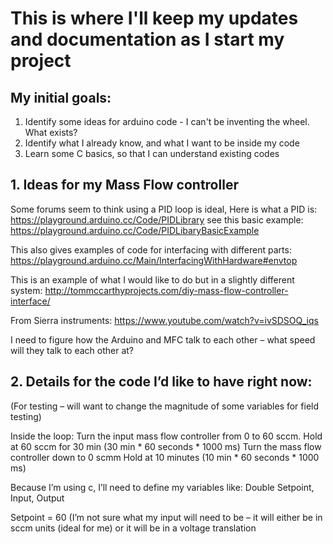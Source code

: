 # This is where I'll keep my updates and documentation as I start my project

## My initial goals:
1. Identify some ideas for arduino code - I can't be inventing the wheel. What exists?
2. Identify what I already know, and what I want to be inside my code
3. Learn some C basics, so that I can understand existing codes

## 1. Ideas for my Mass Flow controller

Some forums seem to think using a PID loop is ideal,
Here is what a PID is: https://playground.arduino.cc/Code/PIDLibrary
see this basic example: https://playground.arduino.cc/Code/PIDLibaryBasicExample

This also gives examples of code for interfacing with different parts: https://playground.arduino.cc/Main/InterfacingWithHardware#envtop

This is an example of what I would like to do but in a slightly different system:
http://tommccarthyprojects.com/diy-mass-flow-controller-interface/

From Sierra instruments:
https://www.youtube.com/watch?v=ivSDSOQ_iqs

I need to figure how the Arduino and MFC talk to each other – what speed will they talk to each other at?

## 2. Details for the code I’d like to have right now:
(For testing – will want to change the magnitude of some variables for field testing)

Inside the loop:
Turn the input mass flow controller from 0 to 60 sccm.
Hold at 60 sccm for 30 min (30 min * 60 seconds * 1000 ms)
Turn the mass flow controller down to 0 scmm
Hold at 10 minutes (10 min * 60 seconds * 1000 ms)

Because I’m using c, I’ll need to define my variables like:
Double Setpoint, Input, Output

Setpoint = 60 (I’m not sure what my input will need to be – it will either be in sccm units (ideal for me) or it will be in a voltage translation
